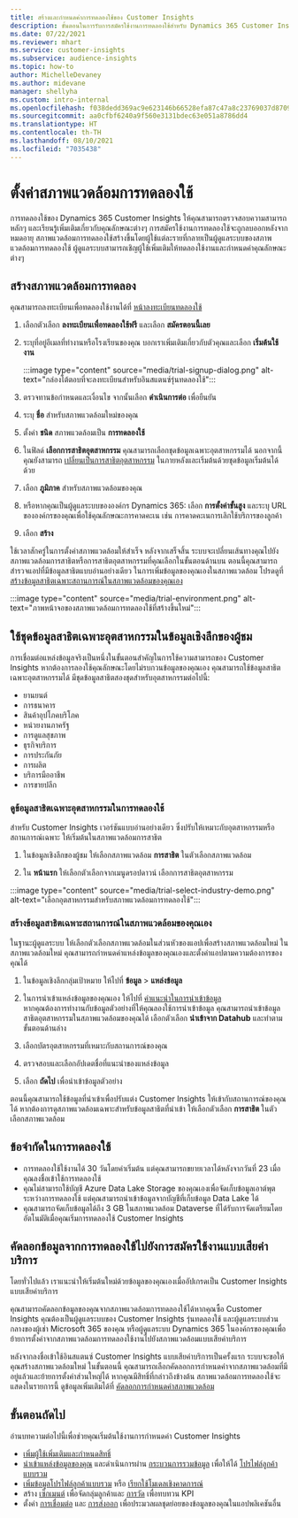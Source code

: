 ```yaml
---
title: สร้างและกำหนดค่าการทดลองใช้ของ Customer Insights
description: ขั้นตอนในการรับการสมัครใช้งานการทดลองใช้สำหรับ Dynamics 365 Customer Insights และกำหนดค่า
ms.date: 07/22/2021
ms.reviewer: mhart
ms.service: customer-insights
ms.subservice: audience-insights
ms.topic: how-to
author: MichelleDevaney
ms.author: midevane
manager: shellyha
ms.custom: intro-internal
ms.openlocfilehash: f038dedd369ac9e623146b66528efa87c47a8c23769037d8709fa9b804a0b723
ms.sourcegitcommit: aa0cfbf6240a9f560e3131bdec63e051a8786dd4
ms.translationtype: HT
ms.contentlocale: th-TH
ms.lasthandoff: 08/10/2021
ms.locfileid: "7035438"
---
```

# <a name="set-up-a-trial-environment"></a>ตั้งค่าสภาพแวดล้อมการทดลองใช้ 

การทดลองใช้ของ Dynamics 365 Customer Insights ให้คุณสามารถตรวจสอบความสามารถหลักๆ และเรียนรู้เพิ่มเติมเกี่ยวกับคุณลักษณะต่างๆ การสมัครใช้งานการทดลองใช้จะถูกลบออกหลังจากหมดอายุ สภาพแวดล้อมการทดลองใช้สร้างขึ้นโดยผู้ใช้แต่ละรายที่กลายเป็นผู้ดูแลระบบของสภาพแวดล้อมการทดลองใช้ ผู้ดูแลระบบสามารถเชิญผู้ใช้เพิ่มเติมให้ทดลองใช้งานและกำหนดค่าคุณลักษณะต่างๆ

## <a name="create-a-trial-environment"></a>สร้างสภาพแวดล้อมการทดลอง

คุณสามารถลงทะเบียนเพื่อทดลองใช้งานได้ที่ [หน้าลงทะเบียนทดลองใช้](https://dynamics.microsoft.com/get-started/free-trial/?appname=customerinsights) 

1. เลือกตัวเลือก **ลงทะเบียนเพื่อทดลองใช้ฟรี** และเลือก **สมัครตอนนี้เลย**

1. ระบุที่อยู่อีเมลที่ทำงานหรือโรงเรียนของคุณ บอกเราเพิ่มเติมเกี่ยวกับตัวคุณและเลือก **เริ่มต้นใช้งาน**

   :::image type="content" source="media/trial-signup-dialog.png" alt-text="กล่องโต้ตอบที่จะลงทะเบียนสำหรับอินสแตนซ์รุ่นทดลองใช้":::

1. ตรวจทานข้อกำหนดและเงื่อนไข จากนั้นเลือก **ดำเนินการต่อ** เพื่อยืนยัน

1. ระบุ **ชื่อ** สำหรับสภาพแวดล้อมใหม่ของคุณ 

1. ตั้งค่า **ชนิด** สภาพแวดล้อมเป็น **การทดลองใช้**

1. ในฟิลด์ **เลือกการสาธิตอุตสาหกรรม** คุณสามารถเลือกชุดข้อมูลเฉพาะอุตสาหกรรมได้ นอกจากนี้คุณยังสามารถ [เปลี่ยนเป็นการสาธิตอุตสาหกรรม](#use-industry-specific-demo-data-sets-in-audience-insights) ในภายหลังและเริ่มต้นด้วยชุดข้อมูลเริ่มต้นได้ด้วย

1. เลือก **ภูมิภาค** สำหรับสภาพแวดล้อมของคุณ

1. หรือหากคุณเป็นผู้ดูแลระบบขององค์กร Dynamics 365: เลือก **การตั้งค่าขั้นสูง** และระบุ URL ขององค์กรของคุณเพื่อใช้คุณลักษณะการคาดคะเน เช่น การคาดคะเนการเลิกใช้บริการของลูกค้า 

1. เลือก **สร้าง** 

ใช้เวลาสักครู่ในการตั้งค่าสภาพแวดล้อมให้สำเร็จ หลังจากเสร็จสิ้น ระบบจะเปลี่ยนเส้นทางคุณไปยังสภาพแวดล้อมการสาธิตหรือการสาธิตอุตสาหกรรมที่คุณเลือกในขั้นตอนด้านบน ตอนนี้คุณสามารถสำรวจแอปที่มีข้อมูลสาธิตแบบอ่านอย่างเดียว ในการเพิ่มข้อมูลของคุณเองในสภาพแวดล้อม โปรดดูที่ [สร้างข้อมูลสาธิตเฉพาะสถานการณ์ในสภาพแวดล้อมของคุณเอง](#create-scenario-specific-demo-data-in-your-own-environment)

:::image type="content" source="media/trial-environment.png" alt-text="ภาพหน้าจอของสภาพแวดล้อมการทดลองใช้ที่สร้างขึ้นใหม่":::

## <a name="use-industry-specific-demo-data-sets-in-audience-insights"></a>ใช้ชุดข้อมูลสาธิตเฉพาะอุตสาหกรรมในข้อมูลเชิงลึกของผู้ชม

การเชื่อมต่อแหล่งข้อมูลจริงเป็นหนึ่งในขั้นตอนสำคัญในการใช้ความสามารถของ Customer Insights หากต้องการลองใช้คุณลักษณะโดยไม่รบกวนข้อมูลของคุณเอง คุณสามารถใช้ข้อมูลสาธิตเฉพาะอุตสาหกรรมได้ มีชุดข้อมูลสาธิตสองชุดสำหรับอุตสาหกรรมต่อไปนี้: 

-   ยานยนต์
-   การธนาคาร
-   สินค้าอุปโภคบริโภค
-   หน่วยงานภาครัฐ
-   การดูแลสุขภาพ
-   ธุรกิจบริการ
-   การประกันภัย
-   การผลิต
-   บริการมืออาชีพ
-   การขายปลีก

### <a name="see-industry-specific-demo-data-in-trials"></a>ดูข้อมูลสาธิตเฉพาะอุตสาหกรรมในการทดลองใช้

สำหรับ Customer Insights เวอร์ชันแบบอ่านอย่างเดียว ซึ่งปรับให้เหมาะกับอุตสาหกรรมหรือสถานการณ์เฉพาะ ให้เริ่มต้นในสภาพแวดล้อมการสาธิต 
 
1.  ในข้อมูลเชิงลึกของผู้ชม ให้เลือกสภาพแวดล้อม **การสาธิต** ในตัวเลือกสภาพแวดล้อม

2.  ใน **หน้าแรก** ให้เลือกตัวเลือกจากเมนูดรอปดาวน์ เลือกการสาธิตอุตสาหกรรม

:::image type="content" source="media/trial-select-industry-demo.png" alt-text="เลือกอุตสาหกรรมสำหรับสภาพแวดล้อมการทดลองใช้":::

### <a name="create-scenario-specific-demo-data-in-your-own-environment"></a>สร้างข้อมูลสาธิตเฉพาะสถานการณ์ในสภาพแวดล้อมของคุณเอง

ในฐานะผู้ดูแลระบบ ให้เลือกตัวเลือกสภาพแวดล้อมในส่วนหัวของแอปเพื่อสร้างสภาพแวดล้อมใหม่ ในสภาพแวดล้อมใหม่ คุณสามารถกำหนดค่าแหล่งข้อมูลของคุณเองและตั้งค่าแอปตามความต้องการของคุณได้ 

1.  ในข้อมูลเชิงลึกกลุ่มเป้าหมาย ให้ไปที่ **ข้อมูล** > **แหล่งข้อมูล**

2.  ในการนำเข้าแหล่งข้อมูลของคุณเอง ให้ไปที่ [คำแนะนำในการนำเข้าข้อมูล](data-sources.md)     
   หากคุณต้องการทำงานกับข้อมูลตัวอย่างที่ให้คุณลองใช้การนำเข้าข้อมูล คุณสามารถนำเข้าข้อมูลสาธิตอุตสาหกรรมในสภาพแวดล้อมของคุณได้ เลือกตัวเลือก **นำเข้าจาก Datahub** และทำตามขั้นตอนด้านล่าง

3.  เลือกบัตรอุตสาหกรรมที่เหมาะกับสถานการณ์ของคุณ 

4.  ตรวจสอบและเลือกอัปเดตชื่อที่แนะนำของแหล่งข้อมูล 

5.  เลือก **ถัดไป** เพื่อนำเข้าข้อมูลตัวอย่าง 

ตอนนี้คุณสามารถใช้ข้อมูลที่นำเข้าเพื่อปรับแต่ง Customer Insights ให้เข้ากับสถานการณ์ของคุณได้ หากต้องการดูสภาพแวดล้อมเฉพาะสำหรับข้อมูลสาธิตที่นำเข้า ให้เลือกตัวเลือก **การสาธิต <Industry>** ในตัวเลือกสภาพแวดล้อม

## <a name="limitations-in-trials"></a>ข้อจำกัดในการทดลองใช้

- การทดลองใช้ใช้งานได้ 30 วันโดยค่าเริ่มต้น แต่คุณสามารถขยายเวลาได้หลังจากวันที่ 23 เมื่อคุณลงชื่อเข้าใช้การทดลองใช้
- คุณไม่สามารถใช้บัญชี Azure Data Lake Storage ของคุณเองเพื่อจัดเก็บข้อมูลเอาต์พุตระหว่างการทดลองใช้ แต่คุณสามารถนำเข้าข้อมูลจากบัญชีที่เก็บข้อมูล Data Lake ได้
- คุณสามารถจัดเก็บข้อมูลได้ถึง 3 GB ในสภาพแวดล้อม Dataverse ที่ได้รับการจัดเตรียมโดยอัตโนมัติเมื่อคุณเริ่มการทดลองใช้ Customer Insights

## <a name="copy-data-from-a-trial-to-a-paid-subscription"></a>คัดลอกข้อมูลจากการทดลองใช้ไปยังการสมัครใช้งานแบบเสียค่าบริการ

โดยทั่วไปแล้ว เราแนะนำให้เริ่มต้นใหม่ด้วยข้อมูลของคุณเองเมื่ออัปเกรดเป็น Customer Insights แบบเสียค่าบริการ 

คุณสามารถคัดลอกข้อมูลของคุณจากสภาพแวดล้อมการทดลองใช้ได้หากคุณซื้อ Customer Insights คุณต้องเป็นผู้ดูแลระบบของ Customer Insights รุ่นทดลองใช้ และผู้ดูแลระบบส่วนกลางของผู้เช่า Microsoft 365 ของคุณ หรือผู้ดูแลระบบ Dynamics 365 ในองค์กรของคุณเพื่อย้ายการตั้งค่าจากสภาพแวดล้อมการทดลองใช้งานไปยังสภาพแวดล้อมแบบเสียค่าบริการ 

หลังจากลงชื่อเข้าใช้อินสแตนซ์ Customer Insights แบบเสียค่าบริการเป็นครั้งแรก ระบบจะขอให้คุณสร้างสภาพแวดล้อมใหม่ ในขั้นตอนนี้ คุณสามารถเลือกคัดลอกการกำหนดค่าจากสภาพแวดล้อมที่มีอยู่แล้วและย้ายการตั้งค่าส่วนใหญ่ได้ หากคุณมีสิทธิ์ที่กล่าวถึงข้างต้น สภาพแวดล้อมการทดลองใช้จะแสดงในรายการนี้ ดูข้อมูลเพิ่มเติมได้ที่ [คัดลอกการกำหนดค่าสภาพแวดล้อม](manage-environments.md#copy-the-environment-configuration)

## <a name="next-steps"></a>ขั้นตอนถัดไป

อ่านบทความต่อไปนี้เพื่อช่วยคุณเริ่มต้นใช้งานการกำหนดค่า Customer Insights 

- [เพิ่มผู้ใช้เพิ่มเติมและกำหนดสิทธิ์](permissions.md)
- [นำเข้าแหล่งข้อมูลของคุณ](data-sources.md) และดำเนินการผ่าน [กระบวนการรวมข้อมูล](data-unification.md) เพื่อให้ได้ [โปรไฟล์ลูกค้าแบบรวม](customer-profiles.md)
- [เพิ่มข้อมูลโปรไฟล์ลูกค้าแบบรวม](enrichment-hub.md) หรือ [เรียกใช้โมเดลเชิงคาดการณ์](predictions-overview.md)
- สร้าง [เซ็กเมนต์](segments.md) เพื่อจัดกลุ่มลูกค้าและ [การวัด](measures.md) เพื่อทบทวน KPI
- ตั้งค่า [การเชื่อมต่อ](connections.md) และ [การส่งออก](export-destinations.md) เพื่อประมวลผลชุดย่อยของข้อมูลของคุณในแอปพลิเคชันอื่น